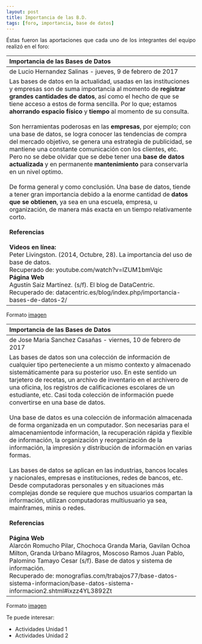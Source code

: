 ```yaml
---
layout: post
title: Importancia de las B.D.
tags: [foro, importancia, base de datos]
---
```

<p style="text-align: justify;">
Éstas fueron las aportaciones que cada uno de los integrantes del equipo realizó en el foro:</p>

| Importancia de las Bases de Datos  |
| :------- | 
| de Lucio Hernandez Salinas - jueves, 9 de febrero de 2017 | 
| Las bases de datos en la actualidad, usadas en las instituciones y empresas son de suma importancia al momento de __registrar grandes cantidades de datos__, así como el hecho de que se tiene acceso a estos de forma sencilla. Por lo que; estamos __ahorrando espacio físico__ y __tiempo__ al momento de su consulta.  <br><br>Son herramientas poderosas en las __empresas__, por ejemplo; con una base de datos, se logra conocer las tendencias de compra del mercado objetivo, se genera una estrategia de publicidad, se mantiene una constante comunicación con los clientes, etc. Pero no se debe olvidar que se debe tener una __base de datos actualizada__ y en permanente __mantenimiento__ para conservarla en un nivel optimo.  <br><br>De forma general y como conclusión. Una base de datos, tiende a tener gran importancia debido a la enorme cantidad de __datos que se obtienen__, ya sea en una escuela, empresa, u organización, de manera más exacta en un tiempo relativamente corto.  <br><br>__Referencias__  <br><br>__Videos en línea:__  <br>Peter Livingston. (2014, Octubre, 28). La importancia del uso de base de datos.<br>Recuperado de: youtube.com/watch?v=lZUM1bmVqic<br>__Página Web__<br>Agustín Saiz Martínez. (s/f). El blog de DataCentric.<br>Recuperado de: datacentric.es/blog/index.php/importancia-bases-de-datos-2/ |

Formato [imagen](https://basededatostec.github.io/img/aporte.png "clic para ver el aporte")

| Importancia de las Bases de Datos  |
| :------- | 
| de Jose Maria Sanchez Casañas - viernes, 10 de febrero de 2017 | 
| Las bases de datos son una colección de información de cualquier tipo perteneciente a un mismo contexto y almacenado sistemáticamente para su posterior uso. En este sentido un tarjetero de recetas, un archivo de inventario en el archivero de una oficina, los registros de calificaciones escolares de un estudiante, etc. Casi toda colección de información puede convertirse en una base de datos.  <br><br>Una base de datos  es una colección de información almacenada de forma organizada en un computador. Son necesarias para el almacenamientode información, la recuperación rápida y flexible de información, la organización y reorganización de la información, la impresión y distribución de información en varias formas.   <br><br>Las bases de datos se aplican en las industrias, bancos locales y nacionales, empresas e instituciones, redes de bancos, etc. Desde computadoras personales y en situaciones más complejas donde se requiere que muchos usuarios compartan la información, utilizan computadoras multiusuario ya sea, mainframes, minis o redes.  <br><br>__Referencias__  <br><br>__Página Web__  <br>Alarcón Romucho Pilar, Chochoca Granda Maria, Gavilan Ochoa Milton, Granda Urbano Milagros, Moscoso Ramos Juan Pablo, Palomino Tamayo Cesar (s/f). Base de datos y sistema de información.<br>Recuperado de: monografias.com/trabajos77/base-datos-sistema-informacion/base-datos-sistema-informacion2.shtml#ixzz4YL3892Zt

Formato [imagen](https://basededatostec.github.io/img/aportacion.png "clic para ver el aporte")

Te puede interesar:

* Actividades Unidad 1
* Actividades Unidad 2

